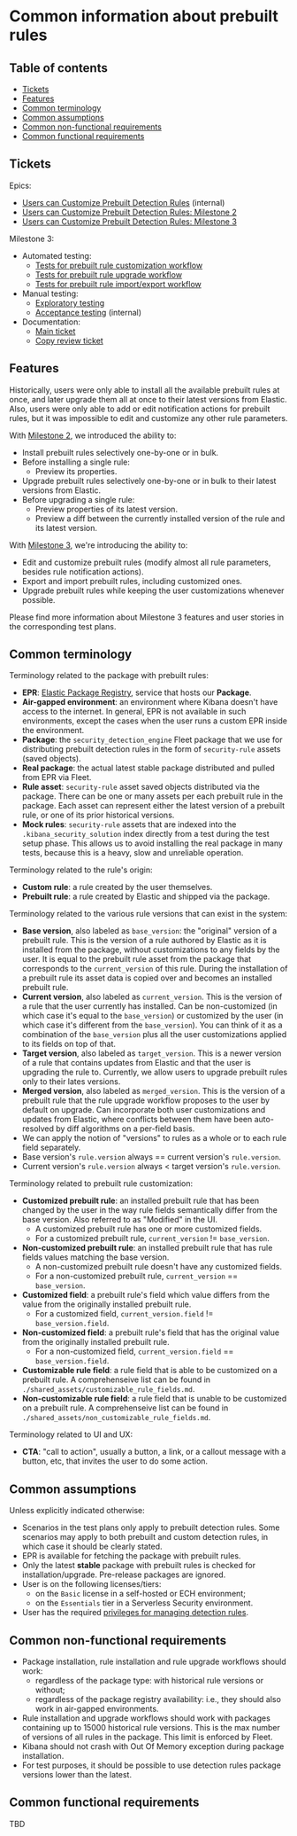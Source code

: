 # Common information about prebuilt rules <!-- omit from toc -->

## Table of contents <!-- omit from toc -->

<!--
Please use the "Markdown All in One" VS Code extension to keep the TOC in sync with the text:
https://marketplace.visualstudio.com/items?itemName=yzhang.markdown-all-in-one
-->

- [Tickets](#tickets)
- [Features](#features)
- [Common terminology](#common-terminology)
- [Common assumptions](#common-assumptions)
- [Common non-functional requirements](#common-non-functional-requirements)
- [Common functional requirements](#common-functional-requirements)

## Tickets

Epics:

- [Users can Customize Prebuilt Detection Rules](https://github.com/elastic/security-team/issues/1974) (internal)
- [Users can Customize Prebuilt Detection Rules: Milestone 2](https://github.com/elastic/kibana/issues/174167)
- [Users can Customize Prebuilt Detection Rules: Milestone 3](https://github.com/elastic/kibana/issues/174168)

Milestone 3:

- Automated testing:
  - [Tests for prebuilt rule customization workflow](https://github.com/elastic/kibana/issues/202068)
  - [Tests for prebuilt rule upgrade workflow](https://github.com/elastic/kibana/issues/202078)
  - [Tests for prebuilt rule import/export workflow](https://github.com/elastic/kibana/issues/202079)
- Manual testing:
  - [Exploratory testing](https://github.com/elastic/kibana/issues/180398)
  - [Acceptance testing](https://github.com/elastic/security-team/issues/11572) (internal)
- Documentation:
  - [Main ticket](https://github.com/elastic/security-docs/issues/5061)
  - [Copy review ticket](https://github.com/elastic/security-docs/issues/6238)

## Features

Historically, users were only able to install all the available prebuilt rules at once, and later upgrade them all at once to their latest versions from Elastic. Also, users were only able to add or edit notification actions for prebuilt rules, but it was impossible to edit and customize any other rule parameters.

With [Milestone 2](https://github.com/elastic/kibana/issues/174167), we introduced the ability to:

- Install prebuilt rules selectively one-by-one or in bulk.
- Before installing a single rule:
  - Preview its properties.
- Upgrade prebuilt rules selectively one-by-one or in bulk to their latest versions from Elastic.
- Before upgrading a single rule:
  - Preview properties of its latest version.
  - Preview a diff between the currently installed version of the rule and its latest version.

With [Milestone 3](https://github.com/elastic/kibana/issues/174168), we're introducing the ability to:

- Edit and customize prebuilt rules (modify almost all rule parameters, besides rule notification actions).
- Export and import prebuilt rules, including customized ones.
- Upgrade prebuilt rules while keeping the user customizations whenever possible.

Please find more information about Milestone 3 features and user stories in the corresponding test plans.

## Common terminology

Terminology related to the package with prebuilt rules:

- **EPR**: [Elastic Package Registry](https://github.com/elastic/package-registry), service that hosts our **Package**.
- **Air-gapped environment**: an environment where Kibana doesn't have access to the internet. In general, EPR is not available in such environments, except the cases when the user runs a custom EPR inside the environment.
- **Package**: the `security_detection_engine` Fleet package that we use for distributing prebuilt detection rules in the form of `security-rule` assets (saved objects).
- **Real package**: the actual latest stable package distributed and pulled from EPR via Fleet.
- **Rule asset**: `security-rule` asset saved objects distributed via the package. There can be one or many assets per each prebuilt rule in the package. Each asset can represent either the latest version of a prebuilt rule, or one of its prior historical versions.
- **Mock rules**: `security-rule` assets that are indexed into the `.kibana_security_solution` index directly from a test during the test setup phase. This allows us to avoid installing the real package in many tests, because this is a heavy, slow and unreliable operation.

Terminology related to the rule's origin:

- **Custom rule**: a rule created by the user themselves.
- **Prebuilt rule**: a rule created by Elastic and shipped via the package.

Terminology related to the various rule versions that can exist in the system:

- **Base version**, also labeled as `base_version`: the "original" version of a prebuilt rule. This is the version of a rule authored by Elastic as it is installed from the package, without customizations to any fields by the user. It is equal to the prebuilt rule asset from the package that corresponds to the `current_version` of this rule. During the installation of a prebuilt rule its asset data is copied over and becomes an installed prebuilt rule.
- **Current version**, also labeled as `current_version`. This is the version of a rule that the user currently has installed. Can be non-customized (in which case it's equal to the `base_version`) or customized by the user (in which case it's different from the `base_version`). You can think of it as a combination of the `base_version` plus all the user customizations applied to its fields on top of that.
- **Target version**, also labeled as `target_version`. This is a newer version of a rule that contains updates from Elastic and that the user is upgrading the rule to. Currently, we allow users to upgrade prebuilt rules only to their lates versions.
- **Merged version**, also labeled as `merged_version`. This is the version of a prebuilt rule that the rule upgrade workflow proposes to the user by default on upgrade. Can incorporate both user customizations and updates from Elastic, where conflicts between them have been auto-resolved by diff algorithms on a per-field basis.
- We can apply the notion of "versions" to rules as a whole or to each rule field separately.
- Base version's `rule.version` always == current version's `rule.version`.
- Current version's `rule.version` always < target version's `rule.version`.

Terminology related to prebuilt rule customization:

- **Customized prebuilt rule**: an installed prebuilt rule that has been changed by the user in the way rule fields semantically differ from the base version. Also referred to as "Modified" in the UI.
  - A customized prebuilt rule has one or more customized fields.
  - For a customized prebuilt rule, `current_version` != `base_version`.
- **Non-customized prebuilt rule**: an installed prebuilt rule that has rule fields values matching the base version.
  - A non-customized prebuilt rule doesn't have any customized fields.
  - For a non-customized prebuilt rule, `current_version` == `base_version`.
- **Customized field**: a prebuilt rule's field which value differs from the value from the originally installed prebuilt rule.
  - For a customized field, `current_version.field` != `base_version.field`.
- **Non-customized field**: a prebuilt rule's field that has the original value from the originally installed prebuilt rule.
  - For a non-customized field, `current_version.field` == `base_version.field`.
- **Customizable rule field**: a rule field that is able to be customized on a prebuilt rule. A comprehenseive list can be found in `./shared_assets/customizable_rule_fields.md`.
- **Non-customizable rule field**: a rule field that is unable to be customized on a prebuilt rule. A comprehenseive list can be found in `./shared_assets/non_customizable_rule_fields.md`.

Terminology related to UI and UX:

- **CTA**: "call to action", usually a button, a link, or a callout message with a button, etc, that invites the user to do some action.

## Common assumptions

Unless explicitly indicated otherwise:

- Scenarios in the test plans only apply to prebuilt detection rules. Some scenarios may apply to both prebuilt and custom detection rules, in which case it should be clearly stated.
- EPR is available for fetching the package with prebuilt rules.
- Only the latest **stable** package with prebuilt rules is checked for installation/upgrade. Pre-release packages are ignored.
- User is on the following licenses/tiers:
  - on the `Basic` license in a self-hosted or ECH environment;
  - on the `Essentials` tier in a Serverless Security environment.
- User has the required [privileges for managing detection rules](https://www.elastic.co/guide/en/security/current/detections-permissions-section.html).

## Common non-functional requirements

- Package installation, rule installation and rule upgrade workflows should work:
  - regardless of the package type: with historical rule versions or without;
  - regardless of the package registry availability: i.e., they should also work in air-gapped environments.
- Rule installation and upgrade workflows should work with packages containing up to 15000 historical rule versions. This is the max number of versions of all rules in the package. This limit is enforced by Fleet.
- Kibana should not crash with Out Of Memory exception during package installation.
- For test purposes, it should be possible to use detection rules package versions lower than the latest.

## Common functional requirements

TBD
